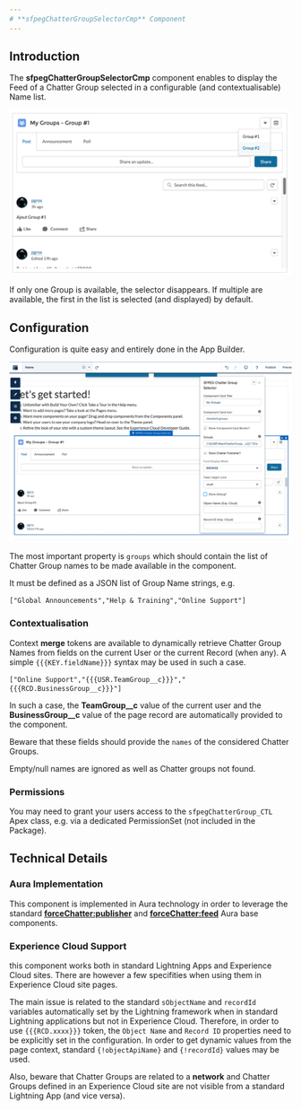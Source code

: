 ```yaml
---
# **sfpegChatterGroupSelectorCmp** Component
---
```


## Introduction

The **sfpegChatterGroupSelectorCmp** component enables to display the Feed of a Chatter Group selected
in a configurable (and contextualisable) Name list.

![Chatter Group Selector](/media/sfpegChatterGroupSelector.png) 

If only one Group is available, the selector disappears.
If multiple are available, the first in the list is selected (and displayed) by default.


## Configuration

Configuration is quite easy and entirely done in the App Builder.

![Chatter Group Selector Configuration](/media/sfpegChatterGroupSelectorConfig.png) 

The most important property is `groups` which should contain the list of Chatter Group names
to be made available in the component.

It must be defined as a JSON list of Group Name strings, e.g.
```
["Global Announcements","Help & Training","Online Support"]
```

### Contextualisation

Context **merge** tokens are available to dynamically retrieve Chatter Group Names from
fields on the current User or the current Record (when any). A simple `{{{KEY.fieldName}}}` 
syntax may be used in such a case.
```
["Online Support","{{{USR.TeamGroup__c}}}","{{{RCD.BusinessGroup__c}}}"]
```
In such a case, the **TeamGroup__c** value of the current user and the **BusinessGroup__c**
value of the page record are automatically provided to the component.

Beware that these fields should provide the `names` of the considered Chatter Groups.

Empty/null names are ignored as well as Chatter groups not found.

### Permissions

You may need to grant your users access to the `sfpegChatterGroup_CTL` Apex class,
e.g. via a dedicated PermissionSet (not included in the Package).

## Technical Details

### Aura Implementation

This component is implemented in Aura technology in order to leverage the standard
 **[forceChatter:publisher](https://developer.salesforce.com/docs/component-library/bundle/forceChatter:publisher/documentation)** and **[forceChatter:feed](https://developer.salesforce.com/docs/component-library/bundle/forceChatter:feed/documentation)** Aura base components.


### Experience Cloud Support

this component works both in standard Lightning Apps and Experience Cloud sites. There are
however a few specifities when using them in Experience Cloud site pages.

The main issue is related to the standard `sObjectName` and `recordId` variables automatically
set by the Lightning framework when in standard Lightning applications but not in Experience Cloud.
Therefore, in order to use `{{{RCD.xxxx}}}` token, the `Object Name` and `Record ID` properties
need to be explicitly set in the configuration. In order to get dynamic values from the page context,
standard `{!objectApiName}` and `{!recordId}` values may be used. 

Also, beware that Chatter Groups are related to a **network** and Chatter Groups defined in an
Experience Cloud site are not visible from a standard Lightning App (and vice versa).
